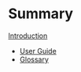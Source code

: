 # Summary

[Introduction](./introduction.md)

- [User Guide](./user_guide.md)
- [Glossary](./glossary.md)
